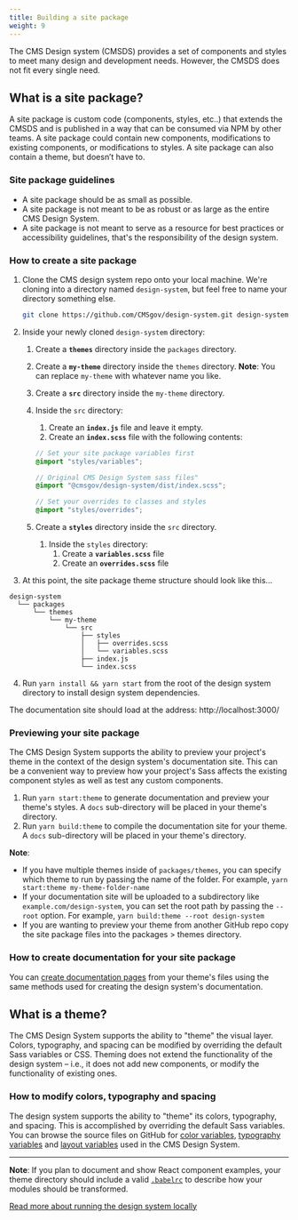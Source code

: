 ```yaml
---
title: Building a site package
weight: 9
---
```


The CMS Design system (CMSDS) provides a set of components and styles to meet many design and development needs. However, the CMSDS does not fit every single need.

## What is a site package?

A site package is custom code (components, styles, etc..) that extends the CMSDS and is published in a way that can be consumed via NPM by other teams. A site package could contain new components, modifications to existing components, or modifications to styles. A site package can also contain a theme, but doesn’t have to.

### Site package guidelines

- A site package should be as small as possible.
- A site package is not meant to be as robust or as large as the entire CMS Design System.
- A site package is not meant to serve as a resource for best practices or accessibility guidelines, that's the responsibility of the design system.

### How to create a site package

1. Clone the CMS design system repo onto your local machine. We're cloning into a directory named `design-system`, but feel free to name your directory something else.

   ```bash
   git clone https://github.com/CMSgov/design-system.git design-system
   ```

1. Inside your newly cloned `design-system` directory:

   1. Create a **`themes`** directory inside the `packages` directory.
   1. Create a **`my-theme`** directory inside the `themes` directory. **Note**: You can replace `my-theme` with whatever name you like.
   1. Create a **`src`** directory inside the `my-theme` directory.
   1. Inside the `src` directory:

      1. Create an **`index.js`** file and leave it empty.
      1. Create an **`index.scss`** file with the following contents:

      ```SCSS
      // Set your site package variables first
      @import "styles/variables";

      // Original CMS Design System sass files"
      @import "@cmsgov/design-system/dist/index.scss";

      // Set your overrides to classes and styles
      @import "styles/overrides";
      ```

   1. Create a **`styles`** directory inside the `src` directory.
      1. Inside the `styles` directory:
         1. Create a **`variables.scss`** file
         2. Create an **`overrides.scss`** file

1. At this point, the site package theme structure should look like this...

```
design-system
  └── packages
      └── themes
          └── my-theme
              └── src
                  ├── styles
                  │   ├── overrides.scss
                  │   └── variables.scss
                  ├── index.js
                  └── index.scss
```

4. Run `yarn install && yarn start` from the root of the design system directory to install design system dependencies.

The documentation site should load at the address: http://localhost:3000/

### Previewing your site package

The CMS Design System supports the ability to preview your project's theme in the context of the design system's documentation site. This can be a convenient way to preview how your project's Sass affects the existing component styles as well as test any custom components.

1. Run `yarn start:theme` to generate documentation and preview your theme's styles. A `docs` sub-directory will be placed in your theme's directory.
1. Run `yarn build:theme` to compile the documentation site for your theme. A `docs` sub-directory will be placed in your theme's directory.

**Note**:

- If you have multiple themes inside of `packages/themes`, you can specify which theme to run by passing the name of the folder. For example, `yarn start:theme my-theme-folder-name`
- If your documentation site will be uploaded to a subdirectory like `example.com/design-system`, you can set the root path by passing the `--root` option. For example, `yarn build:theme --root design-system`
- If you are wanting to preview your theme from another GitHub repo copy the site package files into the packages > themes directory.

### How to create documentation for your site package

You can [create documentation pages](https://github.com/CMSgov/design-system/blob/master/guides/WRITING-DOCUMENTATION.md) from your theme's files using the same methods used for creating the design system's documentation.

## What is a theme?

The CMS Design System supports the ability to "theme" the visual layer. Colors, typography, and spacing can be modified by overriding the default Sass variables or CSS. Theming does not extend the functionality of the design system – i.e., it does not add new components, or modify the functionality of existing ones.

### How to modify colors, typography and spacing

The design system supports the ability to "theme" its colors, typography, and spacing. This is accomplished by overriding the default Sass variables. You can browse the source files on GitHub for [color variables](https://github.com/CMSgov/design-system/tree/master/packages/cmsds/src/styles/settings/variables/_color.scss), [typography variables](https://github.com/CMSgov/design-system/tree/master/packages/cmsds/src/styles/settings/variables/_type.scss) and [layout variables](https://github.com/CMSgov/design-system/tree/master/packages/cmsds/src/styles/settings/variables/_layout.scss) used in the CMS Design System.

---

**Note**: If you plan to document and show React component examples, your theme directory should include a valid [`.babelrc`](https://babeljs.io/docs/usage/babelrc/) to describe how your modules should be transformed.

[Read more about running the design system locally](https://github.com/CMSgov/design-system/blob/master/README.md#running-locally)
